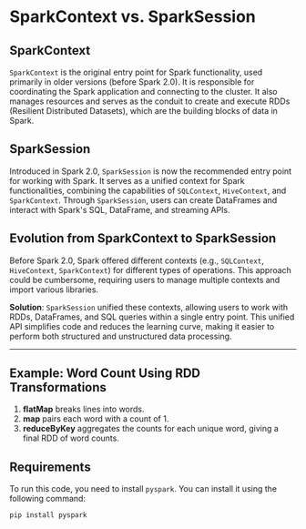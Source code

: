 # SparkContext vs. SparkSession

## SparkContext

`SparkContext` is the original entry point for Spark functionality, used primarily in older versions (before Spark 2.0). It is responsible for coordinating the Spark application and connecting to the cluster. It also manages resources and serves as the conduit to create and execute RDDs (Resilient Distributed Datasets), which are the building blocks of data in Spark.

## SparkSession

Introduced in Spark 2.0, `SparkSession` is now the recommended entry point for working with Spark. It serves as a unified context for Spark functionalities, combining the capabilities of `SQLContext`, `HiveContext`, and `SparkContext`. Through `SparkSession`, users can create DataFrames and interact with Spark's SQL, DataFrame, and streaming APIs.

## Evolution from SparkContext to SparkSession

Before Spark 2.0, Spark offered different contexts (e.g., `SQLContext`, `HiveContext`, `SparkContext`) for different types of operations. This approach could be cumbersome, requiring users to manage multiple contexts and import various libraries.

**Solution**: `SparkSession` unified these contexts, allowing users to work with RDDs, DataFrames, and SQL queries within a single entry point. This unified API simplifies code and reduces the learning curve, making it easier to perform both structured and unstructured data processing.

---

## Example: Word Count Using RDD Transformations

1. **flatMap** breaks lines into words.
2. **map** pairs each word with a count of 1.
3. **reduceByKey** aggregates the counts for each unique word, giving a final RDD of word counts.

## Requirements

To run this code, you need to install `pyspark`. You can install it using the following command:

```bash
pip install pyspark